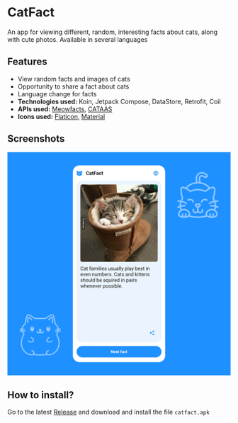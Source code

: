 # CatFact
An app for viewing different, random, interesting facts about cats, along with cute photos. Available in several languages

## Features
- View random facts and images of cats
- Opportunity to share a fact about cats
- Language change for facts
- **Technologies used:** Koin, Jetpack Compose, DataStore, Retrofit, Coil
- **APIs used:** [Meowfacts](https://github.com/wh-iterabb-it/meowfacts), [CATAAS](https://cataas.com)
- **Icons used:** [Flaticon](https://www.flaticon.com), [Material](https://fonts.google.com/icons?icon.style=Rounded)

## Screenshots
![Main screens](https://github.com/SviatKuzbyt/CatFact/blob/master/github_img.png)

## How to install?
Go to the latest [Release](https://github.com/SviatKuzbyt/CatFact/releases/latest) and download and install the file `catfact.apk`
